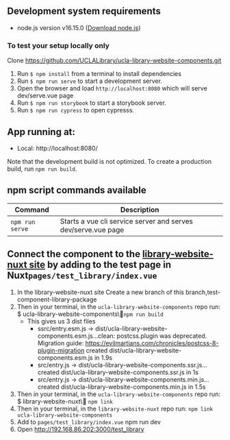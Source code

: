 ## Development system requirements

 - node.js version v16.15.0 ([Download node.js](https://nodejs.org/en/download/))

### To test your setup locally only

Clone https://github.com/UCLALibrary/ucla-library-website-components.git
1. Run `$ npm install` from a terminal to install dependencies
1. Run `$ npm run serve` to start a development server.
1. Open the  browser and load  `http://localhost:8080` which will serve dev/serve.vue page
1. Run `$ npm run storybook` to start a storybook server.
1. Run `$ npm run cypress` to open cypresss.

## App running at:
  - Local:   http://localhost:8080/ 
  
  Note that the development build is not optimized.
  To create a production build, run `npm run build`.

## npm script commands available

| Command | Description |
|---|---|
| `npm run serve` | Starts a vue cli service server and serves dev/serve.vue page |

## Connect the component to the [library-website-nuxt site](https://github.com/UCLALibrary/library-website-nuxt) by adding to the test page in Nuxt`pages/test_library/index.vue` 

1. In the library-website-nuxt site Create a new branch of this branch,test-component-library-package
2. Then in your terminal, in the `ucla-library-website-components` repo run:  
$ ucla-library-website-components\🦖`npm run build`
    + This gives us 3 dist files
        + ssrc/entry.esm.js → dist/ucla-library-website-components.esm.js...clean: postcss.plugin was deprecated. Migration guide: https://evilmartians.com/chronicles/postcss-8-plugin-migration created dist/ucla-library-website-components.esm.js in 1.9s
        + src/entry.js → dist/ucla-library-website-components.ssr.js... created dist/ucla-library-website-components.ssr.js in 1s
        + src/entry.js → dist/ucla-library-website-components.min.js... created dist/ucla-library-website-components.min.js in 1.5s
3. Then in your terminal, in the `ucla-library-website-components` repo run:  
$ library-website-nuxt\🦖 `npm link`
4. Then in your terminal, in the `library-website-nuxt` repo run: `npm link ucla-library-website-components`
5. Add to `pages/test_library/index.vue`
npm run dev
6. Open http://192.168.86.202:3000/test_library
